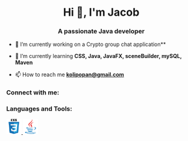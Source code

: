 <h1 align="center">Hi 👋, I'm Jacob</h1>
<h3 align="center">A passionate Java developer</h3>

- 🔭 I’m currently working on a Crypto group chat application**

- 🌱 I’m currently learning **CSS, Java, JavaFX, sceneBuilder, mySQL, Maven**

- 📫 How to reach me **kolipopan@gmail.com**

<h3 align="left">Connect with me:</h3>
<p align="left">
</p>

<h3 align="left">Languages and Tools:</h3>
<p align="left"> <a href="https://www.w3schools.com/css/" target="_blank" rel="noreferrer"> <img src="https://raw.githubusercontent.com/devicons/devicon/master/icons/css3/css3-original-wordmark.svg" alt="css3" width="40" height="40"/> </a> <a href="https://www.java.com" target="_blank" rel="noreferrer"> <img src="https://raw.githubusercontent.com/devicons/devicon/master/icons/java/java-original.svg" alt="java" width="40" height="40"/> </a> </p>
